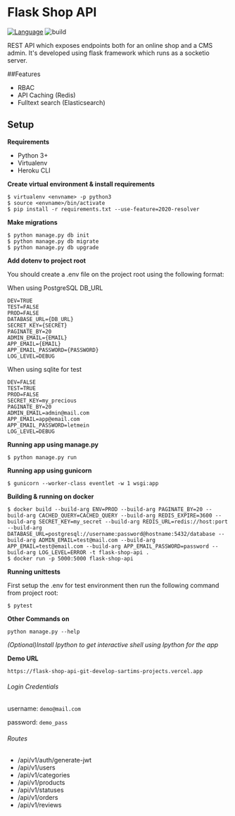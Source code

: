 # Flask Shop API

[![Language](https://img.shields.io/badge/language-python-green.svg)](https://github.com/sartim/flask_shop_api)
![build](https://github.com/sartim/flask_shop_api/workflows/build/badge.svg)

REST API which exposes endpoints both for an online shop and a CMS admin. It's developed using flask framework which runs as a socketio server.

##Features

* RBAC
* API Caching (Redis)
* Fulltext search (Elasticsearch)

## Setup

**Requirements**

* Python 3+
* Virtualenv
* Heroku CLI


**Create virtual environment & install requirements**

    $ virtualenv <envname> -p python3
    $ source <envname>/bin/activate
    $ pip install -r requirements.txt --use-feature=2020-resolver 

**Make migrations**

    $ python manage.py db init
    $ python manage.py db migrate
    $ python manage.py db upgrade

**Add dotenv to project root**

You should create a .env file on the project root using the following format:

When using PostgreSQL DB_URL

    DEV=TRUE
    TEST=FALSE
    PROD=FALSE
    DATABASE_URL={DB_URL}
    SECRET_KEY={SECRET}
    PAGINATE_BY=20
    ADMIN_EMAIL={EMAIL}
    APP_EMAIL={EMAIL}
    APP_EMAIL_PASSWORD={PASSWORD}
    LOG_LEVEL=DEBUG

When using sqlite for test

    DEV=FALSE
    TEST=TRUE
    PROD=FALSE
    SECRET_KEY=my_precious
    PAGINATE_BY=20
    ADMIN_EMAIL=admin@mail.com
    APP_EMAIL=app@email.com
    APP_EMAIL_PASSWORD=letmein
    LOG_LEVEL=DEBUG
    
**Running app using manage.py**

    $ python manage.py run

**Running app using gunicorn**

    $ gunicorn --worker-class eventlet -w 1 wsgi:app
    
**Building & running on docker**

    $ docker build --build-arg ENV=PROD --build-arg PAGINATE_BY=20 --build-arg CACHED_QUERY=CACHED_QUERY --build-arg REDIS_EXPIRE=3600 --build-arg SECRET_KEY=my_secret --build-arg REDIS_URL=redis://host:port --build-arg DATABASE_URL=postgresql://username:password@hostname:5432/database --build-arg ADMIN_EMAIL=test@mail.com --build-arg APP_EMAIL=test@email.com --build-arg APP_EMAIL_PASSWORD=password --build-arg LOG_LEVEL=ERROR -t flask-shop-api .
    $ docker run -p 5000:5000 flask-shop-api

**Running unittests**
    
First setup the .env for test environment then run the following command from project root:
    
    $ pytest

**Other Commands on** 

    python manage.py --help

_(Optional)Install Ipython to get interactive shell using Ipython for the app_


**Demo URL**

`https://flask-shop-api-git-develop-sartims-projects.vercel.app`

###### Login Credentials

username: `demo@mail.com`

password: `demo_pass`


###### Routes

* /api/v1/auth/generate-jwt
* /api/v1/users
* /api/v1/categories
* /api/v1/products
* /api/v1/statuses
* /api/v1/orders
* /api/v1/reviews
